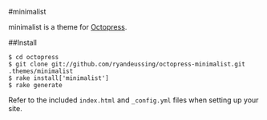 #minimalist

minimalist is a theme for [Octopress](https://github.com/imathis/octopress).

##Install

	$ cd octopress
	$ git clone git://github.com/ryandeussing/octopress-minimalist.git .themes/minimalist
	$ rake install['minimalist']
	$ rake generate

Refer to the included `index.html` and `_config.yml` files when setting up your site.